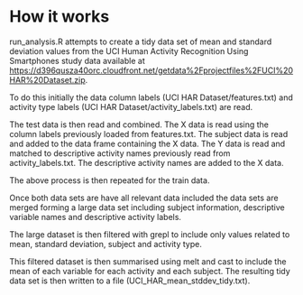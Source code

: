 How it works
======

run_analysis.R attempts to create a tidy data set of mean and standard deviation values from the
UCI Human Activity Recognition Using Smartphones study data available at 
<https://d396qusza40orc.cloudfront.net/getdata%2Fprojectfiles%2FUCI%20HAR%20Dataset.zip>.

To do this initially the data column labels (UCI HAR Dataset/features.txt) and activity type labels
(UCI HAR Dataset/activity_labels.txt) are read.

The test data is then read and combined. The X data is read using the column labels previously loaded 
from features.txt. The subject data is read and added to the data frame containing the X data. The Y 
data is read and matched to descriptive activity names previously read from activity_labels.txt. The
descriptive activity names are added to the X data.

The above process is then repeated for the train data.

Once both data sets are have all relevant data included the data sets are merged forming a large 
data set including subject information, descriptive variable names and descriptive activity labels.

The large dataset is then filtered with grepl to include only values related to mean, standard 
deviation, subject and activity type.

This filtered dataset is then summarised using melt and cast to include the mean of each variable for 
each activity and each subject. The resulting tidy data set is then written to a file 
(UCI_HAR_mean_stddev_tidy.txt).
